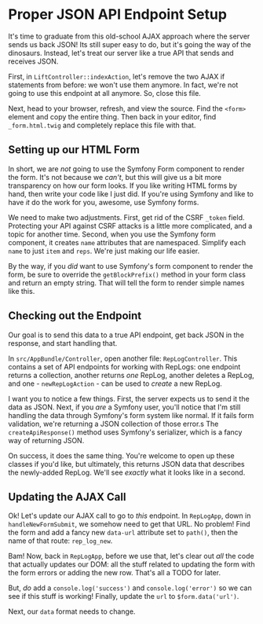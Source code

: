 # Proper JSON API Endpoint Setup

It's time to graduate from this old-school AJAX approach where the server sends
us back JSON! Its still super easy to do, but it's going the way of the dinosaurs.
Instead, let's treat our server like a true API that sends and receives JSON.

First, in `LiftController::indexAction`, let's remove the two AJAX if statements
from before: we won't use them anymore. In fact, we're not going to use this endpoint
at all anymore. So, close this file.

Next, head to your browser, refresh, and view the source. Find the `<form>` element
and copy the entire thing. Then back in your editor, find `_form.html.twig` and
completely replace this file with that.

## Setting up our HTML Form

In short, we are *not* going to use the Symfony Form component to render the form.
It's not because we *can't*, but this will give us a bit more transparency on how
our form looks. If you like writing HTML forms by hand, then write your code like
I just did. If you're using Symfony and like to have *it* do the work for you,
awesome, use Symfony forms.

We need to make two adjustments. First, get rid of the CSRF `_token` field. Protecting
your API against CSRF attacks is a little more complicated, and a topic for another
time. Second, when you use the Symfony form component, it creates `name` attributes
that are namespaced. Simplify each `name` to just `item` and `reps`. We're just
making our life easier.

By the way, if you *did* want to use Symfony's form component to render the form,
be sure to override the `getBlockPrefix()` method in your form class and return
an empty string. That will tell the form to render simple names like this.

## Checking out the Endpoint

Our goal is to send this data to a true API endpoint, get back JSON in the response,
and start handling that.

In `src/AppBundle/Controller`, open another file: `RepLogController`. This contains
a set of API endpoints for working with RepLogs: one endpoint returns a collection,
another returns *one* RepLog, another deletes a RepLog, and one - `newRepLogAction` -
can be used to *create* a new RepLog.

I want you to notice a few things. First, the server expects us to send it the data
as JSON. Next, if you *are* a Symfony user, you'll notice that I'm still handling
the data through Symfony's form system like normal. If it fails form validation,
we're returning a JSON collection of those error.s The `createApiResponse()` method
uses Symfony's serializer, which is a fancy way of returning JSON.

On success, it does the same thing. You're welcome to open up these classes if you'd
like, but ultimately, this returns JSON data that describes the newly-added RepLog.
We'll see *exactly* what it looks like in a second.

## Updating the AJAX Call

Ok! Let's update our AJAX call to go to *this* endpoint. In `RepLogApp`, down in
`handleNewFormSubmit`, we somehow need to get that URL. No problem! Find the form
and add a fancy new `data-url` attribute set to `path()`, then the name of that
route: `rep_log_new`.

Bam! Now, back in `RepLogApp`, before we use that, let's clear out *all* the code
that actually updates our DOM: all the stuff related to updating the form with the
form errors or adding the new row. That's all a TODO for later.

But, *do* add a `console.log('success')` and `console.log('error')` so we can see
if this stuff is working! Finally, update the `url` to `$form.data('url')`.

Next, our `data` format needs to change.
